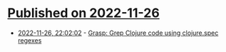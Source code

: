 # [Published on 2022-11-26](index.md)

* [2022-11-26, 22:02:02](https://news.ycombinator.com/item?id=33757247) - [Grasp: Grep Clojure code using clojure.spec regexes](https://github.com/borkdude/grasp)

